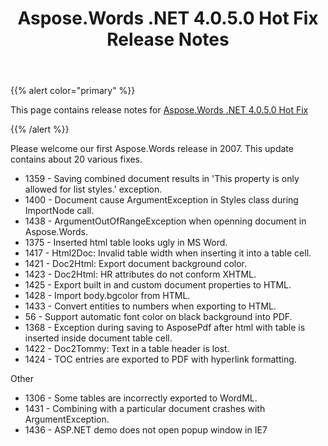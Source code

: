 ﻿---
title: Aspose.Words .NET 4.0.5.0 Hot Fix Release Notes
second_title: Aspose.Words for .NET
articleTitle: Aspose.Words .NET 4.0.5.0 Hot Fix Release Notes
linktitle: Aspose.Words .NET 4.0.5.0 Hot Fix Release Notes
description: "Aspose.Words .NET 4.0.5.0 Hot Fix Release Notes – the latest updates and fixes."
type: docs
weight: 180
url: /net/aspose-words-net-4-0-5-0-hot-fix-release-notes/
---

{{% alert color="primary" %}}

This page contains release notes for [Aspose.Words .NET 4.0.5.0 Hot Fix](https://downloads.aspose.com/words/net)

{{% /alert %}}

Please welcome our first Aspose.Words release in 2007. This update contains about 20 various fixes.

- 1359 - Saving combined document results in 'This property is only allowed for list styles.' exception.
- 1400 - Document cause ArgumentException in Styles class during ImportNode call.
- 1438 - ArgumentOutOfRangeException when openning document in Aspose.Words.
- 1375 - Inserted html table looks ugly in MS Word.
- 1417 - Html2Doc: Invalid table width when inserting it into a table cell.
- 1421 - Doc2Html: Export document background color.
- 1423 - Doc2Html: HR attributes do not conform XHTML.
- 1425 - Export built in and custom document properties to HTML.
- 1428 - Import body.bgcolor from HTML. 
- 1433 - Convert entities to numbers when exporting to HTML.
- 56 - Support automatic font color on black background into PDF.
- 1368 - Exception during saving to AsposePdf after html with table is inserted inside document table cell.
- 1422 - Doc2Tommy: Text in a table header is lost.
- 1424 - TOC entries are exported to PDF with hyperlink formatting.

Other

- 1306 - Some tables are incorrectly exported to WordML.
- 1431 - Combining with a particular document crashes with ArgumentException.
- 1436 - ASP.NET demo does not open popup window in IE7



